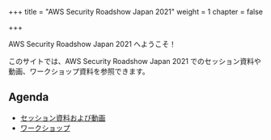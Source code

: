 +++
title = "AWS Security Roadshow Japan 2021"
weight = 1
chapter = false

+++

AWS Security Roadshow Japan 2021 へようこそ！

このサイトでは、AWS Security Roadshow Japan 2021 でのセッション資料や動画、ワークショップ資料を参照できます。

## Agenda

  - [セッション資料および動画](/agenda/#on-demand-tracks)
  - [ワークショップ](/agenda/#workshops) 
